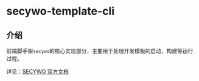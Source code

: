 # secywo-template-cli

## 介绍

前端脚手架`secywo`的核心实现部分，主要用于处理开发模板的启动，构建等运行过程。

详见：[SECYWO 官方文档](https://fanlaboy.gitee.io/secywo-docs/)

